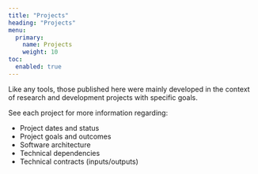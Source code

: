 ```yaml
---
title: "Projects"
heading: "Projects"
menu:
  primary:
    name: Projects
    weight: 10
toc:
  enabled: true
---
```


Like any tools, those published here were mainly developed in the context of research and development projects with specific goals.

See each project for more information regarding:

- Project dates and status
- Project goals and outcomes
- Software architecture
- Technical dependencies
- Technical contracts (inputs/outputs)


